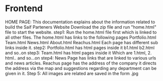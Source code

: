 # Frontend
HOME PAGE:
This documentation explains about the information related to build the Saif Parteners Website
Download the zip file and run "home.html" file to start the website.
step1:
Run the home.html file first which is linked to all other files.
The home.html has links to the following pages
Portfolio.html
Team.html
News.html
About.html
Reachus.html
Each page has different sub links inside it.
step2:
Portfolio.html has html pages inside it b1.html b2.html and so..on
step3:
Team.html has html pages inside it
Which are 1.html, 2. html.. and so…on
step4:
News Page has links that are linked to various urls and news articles.
Reachus page has the address of the company it directs the address via the map and suggestions regarding any department can be given in it.
Step 5:
All images are related are saved in the form .jpg
